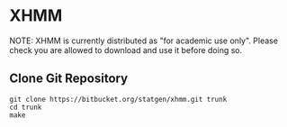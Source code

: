 XHMM
====

NOTE: XHMM is currently distributed as "for academic use only". Please check you are
allowed to download and use it before doing so.

Clone Git Repository
--------------------

    git clone https://bitbucket.org/statgen/xhmm.git trunk
    cd trunk
    make

